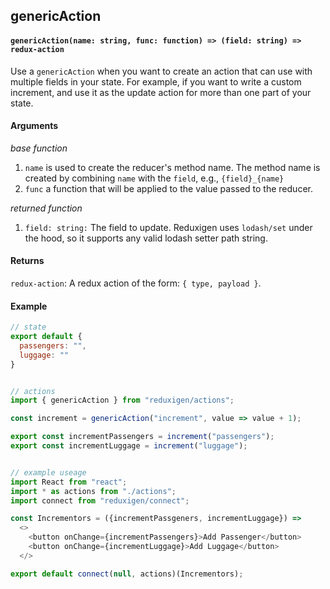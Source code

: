 ## genericAction

#### `genericAction(name: string, func: function) => (field: string) => redux-action`

Use a `genericAction` when you want to create an action that can use with multiple fields in your state. For example, if you want to write a custom increment, and use it as the update action for more than one part of your state.

#### Arguments

_base function_

1. `name` is used to create the reducer's method name. The method name is created by combining `name`
    with the `field`, e.g., `{field}_{name}`
2. `func` a function that will be applied to the value passed to the reducer.

_returned function_

1. `field: string:` The field to update. Reduxigen uses `lodash/set` under the hood, so it supports any valid lodash setter path string.

#### Returns

`redux-action`: A redux action of the form: `{ type, payload }`.

#### Example

```js
// state
export default {
  passengers: "",
  luggage: ""
}


// actions
import { genericAction } from "reduxigen/actions";

const increment = genericAction("increment", value => value + 1);

export const incrementPassengers = increment("passengers");
export const incrementLuggage = increment("luggage");


// example useage
import React from "react";
import * as actions from "./actions";
import connect from "reduxigen/connect";

const Incrementors = ({incrementPassgeners, incrementLuggage}) =>
  <>
    <button onChange={incrementPassengers}>Add Passenger</button>
    <button onChange={incrementLuggage}>Add Luggage</button>
  </>

export default connect(null, actions)(Incrementors);
```



